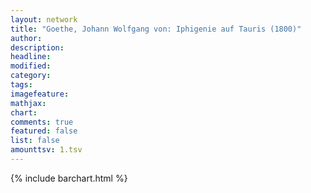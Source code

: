 ```yaml
---
layout: network
title: "Goethe, Johann Wolfgang von: Iphigenie auf Tauris (1800)"
author:
description:
headline:
modified:
category:
tags:
imagefeature: 
mathjax: 
chart: 
comments: true
featured: false
list: false
amounttsv: 1.tsv
---
```

{% include barchart.html %}
